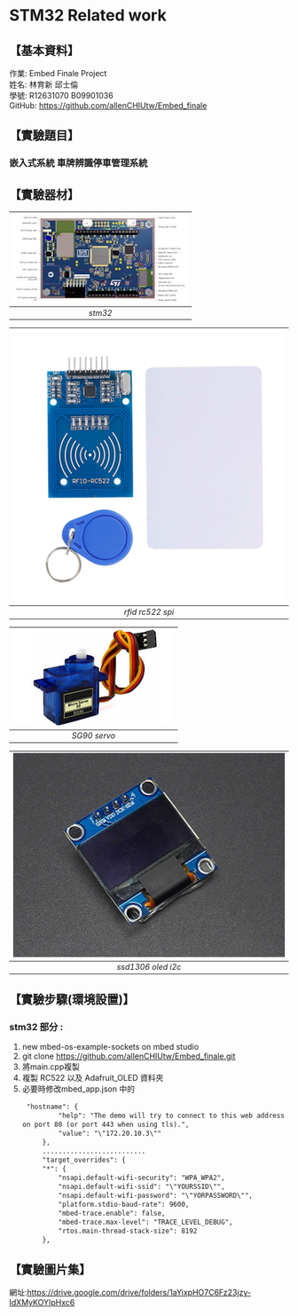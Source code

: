 # STM32 Related work
## 【基本資料】
作業: Embed Finale Project  
姓名: 林育新  邱士倫  
學號: R12631070 B09901036  
GitHub: https://github.com/allenCHIUtw/Embed_finale
## 【實驗題目】
  
<h3> 嵌入式系統 車牌辨識停車管理系統 </h3>


##  【實驗器材】
  
| ![stm32](image/stm32.jpg)   |
| :-------------------------: |
| *stm32* |

| ![stm32](image/RC522.jpg)   |
| :-------------------------: |
| *rfid rc522 spi* |

| ![stm32](image/SG90.jpg)   |
| :-------------------------: |
| *SG90 servo* |

| ![stm32](image/ssd1306.jpg)   |
| :-------------------------: |
| *ssd1306 oled i2c* |



## 【實驗步驟(環境設置)】
### stm32 部分 :
1. new mbed-os-example-sockets on mbed studio
2. git clone  https://github.com/allenCHIUtw/Embed_finale.git
3. 將main.cpp複製
4. 複製 RC522 以及 Adafruit_OLED 資料夾
5. 必要時修改mbed_app.json 中的 
   ```
    "hostname": {
            "help": "The demo will try to connect to this web address on port 80 (or port 443 when using tls).",
            "value": "\"172.20.10.3\""
        },
        ..........................
        "target_overrides": {
        "*": {
            "nsapi.default-wifi-security": "WPA_WPA2",
            "nsapi.default-wifi-ssid": "\"YOURSSID\"",
            "nsapi.default-wifi-password": "\"YORPASSWORD\"",
            "platform.stdio-baud-rate": 9600,
            "mbed-trace.enable": false,
            "mbed-trace.max-level": "TRACE_LEVEL_DEBUG",
            "rtos.main-thread-stack-size": 8192
        },
   ```

## 【實驗圖片集】
網址:https://drive.google.com/drive/folders/1aYixpHO7C6Fz23jzy-IdXMyKOYIpHxc6